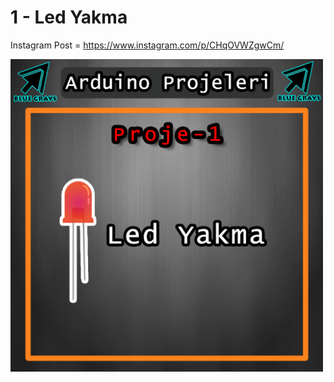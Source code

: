 # 1 - Led Yakma
Instagram Post = https://www.instagram.com/p/CHqOVWZgwCm/ 

<img src="1.jpg" width="500" height="500">
